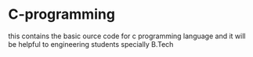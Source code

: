 # C-programming
this contains the basic ource code for c programming language and it will be helpful to engineering students specially B.Tech
